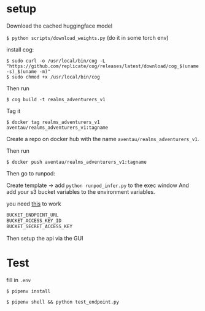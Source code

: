 # setup

Download the cached huggingface model

`$ python scripts/download_weights.py` (do it in some torch env)

install cog:

```console
$ sudo curl -o /usr/local/bin/cog -L "https://github.com/replicate/cog/releases/latest/download/cog_$(uname -s)_$(uname -m)"
$ sudo chmod +x /usr/local/bin/cog
```

Then run 

`$ cog build -t realms_adventurers_v1`

Tag it

`$ docker tag realms_adventurers_v1 aventau/realms_adventurers_v1:tagname`

Create a repo on docker hub with the name `aventau/realms_adventurers_v1`.

Then run

`$ docker push aventau/realms_adventurers_v1:tagname`

Then go to runpod:

Create template -> add `python runpod_infer.py` to the exec window
And add your s3 bucket variables to the environment variables.

you need [this](https://github.com/runpod/runpod-python/blob/7461d9ec6dc8ff15e45143ae071262d0bc59fb9b/runpod/serverless/utils/rp_upload.py#L24) to work

```python
BUCKET_ENDPOINT_URL
BUCKET_ACCESS_KEY_ID
BUCKET_SECRET_ACCESS_KEY
```

Then setup the api via the GUI

# Test

fill in `.env`

`$ pipenv install`

`$ pipenv shell && python test_endpoint.py`
